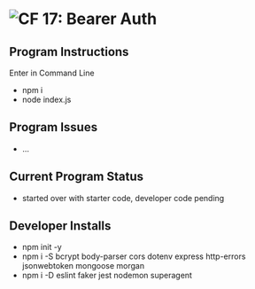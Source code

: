 ![CF](https://camo.githubusercontent.com/70edab54bba80edb7493cad3135e9606781cbb6b/687474703a2f2f692e696d6775722e636f6d2f377635415363382e706e67) 17: Bearer Auth
======

## Program Instructions
Enter in Command Line
* npm i
* node index.js


## Program Issues
* ...


## Current Program Status
* started over with starter code, developer code pending


## Developer Installs
* npm init -y
* npm i -S bcrypt body-parser cors dotenv express http-errors jsonwebtoken mongoose morgan
* npm i -D eslint faker jest nodemon superagent 